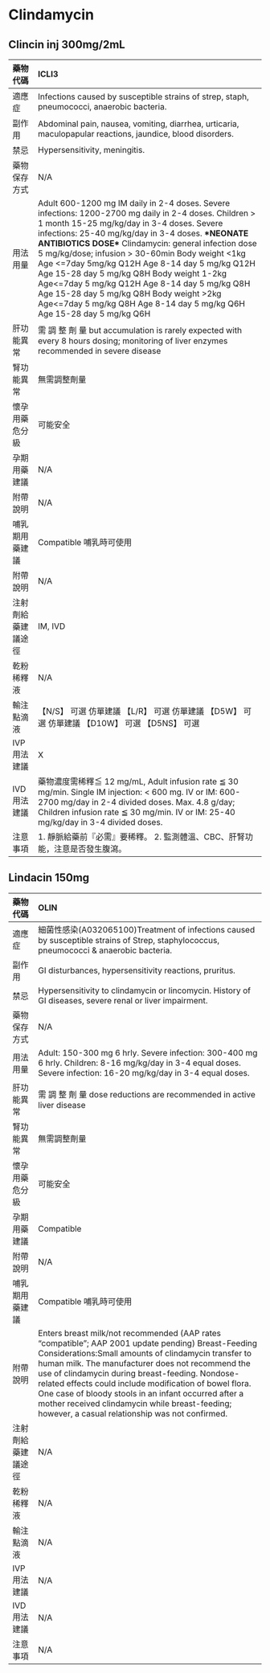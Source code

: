 # Clindamycin

## Clincin inj 300mg/2mL

| 藥物代碼 | ICLI3 |
| :--- | :--- |
| 適應症 | Infections caused by susceptible strains of strep, staph, pneumococci, anaerobic bacteria. |
| 副作用 | Abdominal pain, nausea, vomiting, diarrhea, urticaria, maculopapular reactions, jaundice, blood disorders. |
| 禁忌 | Hypersensitivity, meningitis. |
| 藥物保存方式 | N/A |
| 用法用量 | Adult 600-1200 mg IM daily in 2-4 doses. Severe infections: 1200-2700 mg daily in 2-4 doses. Children &gt; 1 month 15-25 mg/kg/day in 3-4 doses. Severe infections: 25-40 mg/kg/day in 3-4 doses. **\***NEONATE ANTIBIOTICS DOSE**\*** Clindamycin: general infection dose 5 mg/kg/dose; infusion &gt; 30-60min Body weight &lt;1kg    Age &lt;=7day 5mg/kg Q12H  Age 8-14 day 5 mg/kg Q12H  Age 15-28 day 5 mg/kg Q8H Body weight 1-2kg    Age&lt;=7day 5 mg/kg Q12H  Age 8-14 day 5 mg/kg Q8H  Age 15-28 day 5 mg/kg Q8H Body weight &gt;2kg Age&lt;=7day 5 mg/kg Q8H  Age 8-14 day 5 mg/kg Q6H  Age 15-28 day 5 mg/kg Q6H |
| 肝功能異常 | 需 調 整 劑 量  but accumulation is rarely expected with every 8 hours dosing; monitoring of liver enzymes recommended in severe disease |
| 腎功能異常 | 無需調整劑量 |
| 懷孕用藥危分級 | 可能安全 |
| 孕期用藥建議 | N/A |
| 附帶說明 | N/A |
| 哺乳期用藥建議 | Compatible 哺乳時可使用 |
| 附帶說明 | N/A |
| 注射劑給藥建議途徑 | IM, IVD |
| 乾粉稀釋液 | N/A |
| 輸注點滴液 | 【N/S】 可選 仿單建議  【L/R】 可選 仿單建議  【D5W】 可選 仿單建議  【D10W】 可選  【D5NS】 可選 |
| IVP 用法建議 | X |
| IVD 用法建議 | 藥物濃度需稀釋≦ 12 mg/mL, Adult infusion rate ≦ 30 mg/min. Single IM injection: &lt; 600 mg. IV or IM: 600-2700 mg/day in 2-4 divided doses. Max. 4.8 g/day; Children infusion rate ≦ 30 mg/min. IV or IM: 25-40 mg/kg/day in 3-4 divided doses. |
| 注意事項 | 1. 靜脈給藥前『必需』要稀釋。 2. 監測體溫、CBC、肝腎功能，注意是否發生腹瀉。 |

## Lindacin 150mg

| 藥物代碼 | OLIN |
| :--- | :--- |
| 適應症 | 細菌性感染\(A032065100\)Treatment of infections caused by susceptible strains of Strep, staphylococcus, pneumococci & anaerobic bacteria. |
| 副作用 | GI disturbances, hypersensitivity reactions, pruritus. |
| 禁忌 | Hypersensitivity to clindamycin or lincomycin. History of GI diseases, severe renal or liver impairment. |
| 藥物保存方式 | N/A |
| 用法用量 | Adult: 150-300 mg 6 hrly. Severe infection: 300-400 mg 6 hrly. Children: 8-16 mg/kg/day in 3-4 equal doses. Severe infection: 16-20 mg/kg/day in 3-4 equal doses. |
| 肝功能異常 | 需 調 整 劑 量  dose reductions are recommended in active liver disease |
| 腎功能異常 | 無需調整劑量 |
| 懷孕用藥危分級 | 可能安全 |
| 孕期用藥建議 | Compatible |
| 附帶說明 | N/A |
| 哺乳期用藥建議 | Compatible 哺乳時可使用 |
| 附帶說明 | Enters breast milk/not recommended \(AAP rates “compatible”; AAP 2001 update pending\) Breast-Feeding Considerations:Small amounts of clindamycin transfer to human milk. The manufacturer does not recommend the use of clindamycin during breast-feeding. Nondose-related effects could include modification of bowel flora. One case of bloody stools in an infant occurred after a mother received clindamycin while breast-feeding; however, a casual relationship was not confirmed. |
| 注射劑給藥建議途徑 | N/A |
| 乾粉稀釋液 | N/A |
| 輸注點滴液 | N/A |
| IVP 用法建議 | N/A |
| IVD 用法建議 | N/A |
| 注意事項 | N/A |

